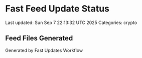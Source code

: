 # Fast Feed Update Status
Last updated: Sun Sep  7 22:13:32 UTC 2025
Categories: crypto

## Feed Files Generated

Generated by Fast Updates Workflow
